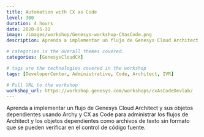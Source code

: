 ```yaml
---
title: Automation with CX as Code
level: 300
duration: 4 hours
date: 2020-05-31
image: /images/workshop/Genesys-workshop-CXasCode.png
description: Aprenda a implementar un flujo de Genesys Cloud Architect y sus objetos dependientes usando Archy y CX as Code para administrar los flujos de Architect y los objetos dependientes como archivos de texto sin formato que se pueden verificar en el control de código fuente.

# categories is the overall themes covered. 
categories: [GenesysCloudCX]

# tags are the technologies covered in the workshop
tags: [DeveloperCenter, Administrative, Code, Architect, IVR]

# Full URL to the workshop
workshop_url: https://workshop.genesys.com/workshops/cxAsCodeDevlab/
---
```


Aprenda a implementar un flujo de Genesys Cloud Architect y sus objetos dependientes usando Archy y CX as Code para administrar los flujos de Architect y los objetos dependientes como archivos de texto sin formato que se pueden verificar en el control de código fuente.
